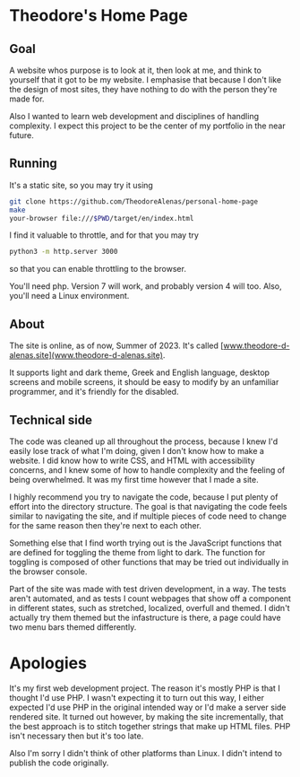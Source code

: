 # Theodore's Home Page

## Goal

A website whos purpose is to look at it,
then look at me, and think to yourself that
it got to be my website. I emphasise that
because I don't like the design of most sites,
they have nothing to do with the person
they're made for.

Also I wanted to learn web development and
disciplines of handling complexity.
I expect this project to be the center of
my portfolio in the near future.

## Running

It's a static site, so you may try it using
```bash
git clone https://github.com/TheodoreAlenas/personal-home-page
make
your-browser file:///$PWD/target/en/index.html
```

I find it valuable to throttle, and for that you may try
```bash
python3 -m http.server 3000
```
so that you can enable throttling to the browser.

You'll need php. Version 7 will work,
and probably version 4 will too.
Also, you'll need a Linux environment.

## About

The site is online, as of now, Summer of 2023. It's called
[www.theodore-d-alenas.site](www.theodore-d-alenas.site).

It supports light and dark theme,
Greek and English language,
desktop screens and mobile screens,
it should be easy to modify by an unfamiliar programmer,
and it's friendly for the disabled.

## Technical side

The code was cleaned up all throughout the process,
because I knew I'd easily lose track of what I'm doing,
given I don't know how to make a website.
I did know how to write CSS,
and HTML with accessibility concerns,
and I knew some of how to handle complexity
and the feeling of being overwhelmed.
It was my first time however that I made a site.

I highly recommend you try to navigate the code,
because I put plenty of effort into the directory structure.
The goal is that navigating the code feels similar
to navigating the site,
and if multiple pieces of code need to change for
the same reason then they're next to each other.

Something else that I find worth trying out is the
JavaScript functions that are defined for
toggling the theme from light to dark.
The function for toggling is composed of other functions
that may be tried out individually in the browser console.

Part of the site was made with test driven development,
in a way. The tests aren't automated, and as tests
I count webpages that show off a component in different
states, such as stretched, localized, overfull
and themed. I didn't actually try them themed
but the infastructure is there, a page could have
two menu bars themed differently.

# Apologies

It's my first web development project.
The reason it's mostly PHP is that I thought I'd use PHP.
I wasn't expecting it to turn out this way,
I either expected I'd use PHP in the original intended way
or I'd make a server side rendered site.
It turned out however, by making the site incrementally,
that the best approach is to stitch together strings
that make up HTML files. PHP isn't necessary then
but it's too late.

Also I'm sorry I didn't think
of other platforms than Linux.
I didn't intend to publish the code originally.
